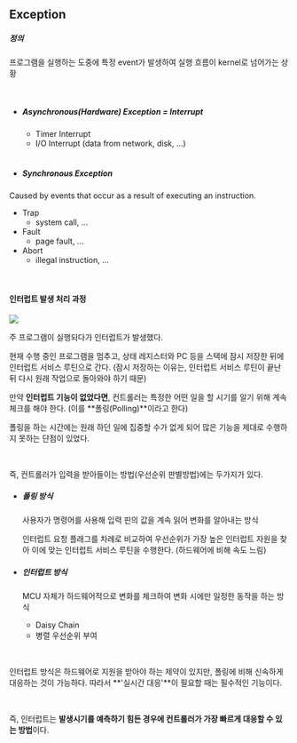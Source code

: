 ## Exception

##### 정의

프로그램을 실행하는 도중에 특정 event가 발생하여 실행 흐름이 kernel로 넘어가는 상황

<br>

- ##### Asynchronous(Hardware) Exception = Interrupt

  - Timer Interrupt
  - I/O Interrupt (data from network, disk, ...)

  <br>

- ##### Synchronous Exception

Caused by events that occur as a result of executing an instruction.

- Trap
  - system call, ...
- Fault
  - page fault, ...
- Abort
  - illegal instruction, ...

<br>

#### 인터럽트 발생 처리 과정

<img src=" https://mblogthumb-phinf.pstatic.net/20160310_124/scw0531_14575366291105WjS7_PNG/ERTRTETRE.png?type=w2 ">

주 프로그램이 실행되다가 인터럽트가 발생했다.

현재 수행 중인 프로그램을 멈추고, 상태 레지스터와 PC 등을 스택에 잠시 저장한 뒤에 인터럽트 서비스 루틴으로 간다. (잠시 저장하는 이유는, 인터럽트 서비스 루틴이 끝난 뒤 다시 원래 작업으로 돌아와야 하기 때문)

만약 **인터럽트 기능이 없었다면**, 컨트롤러는 특정한 어떤 일을 할 시기를 알기 위해 계속 체크를 해야 한다. (이를 **폴링(Polling)**이라고 한다)

폴링을 하는 시간에는 원래 하던 일에 집중할 수가 없게 되어 많은 기능을 제대로 수행하지 못하는 단점이 있었다.

<br>

즉, 컨트롤러가 입력을 받아들이는 방법(우선순위 판별방법)에는 두가지가 있다.

- ##### 폴링 방식

  사용자가 명령어를 사용해 입력 핀의 값을 계속 읽어 변화를 알아내는 방식

  인터럽트 요청 플래그를 차례로 비교하여 우선순위가 가장 높은 인터럽트 자원을 찾아 이에 맞는 인터럽트 서비스 루틴을 수행한다. (하드웨어에 비해 속도 느림)

- ##### 인터럽트 방식

  MCU 자체가 하드웨어적으로 변화를 체크하여 변화 시에만 일정한 동작을 하는 방식

  - Daisy Chain
  - 병렬 우선순위 부여 

<br>

인터럽트 방식은 하드웨어로 지원을 받아야 하는 제약이 있지만, 폴링에 비해 신속하게 대응하는 것이 가능하다. 따라서 **'실시간 대응'**이 필요할 때는 필수적인 기능이다.

<br>

즉, 인터럽트는 **발생시기를 예측하기 힘든 경우에 컨트롤러가 가장 빠르게 대응할 수 있는 방법**이다.

